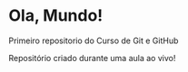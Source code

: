 # Ola, Mundo!
 Primeiro repositorio do Curso de Git e GitHub

 Repositório criado durante uma aula ao vivo!
